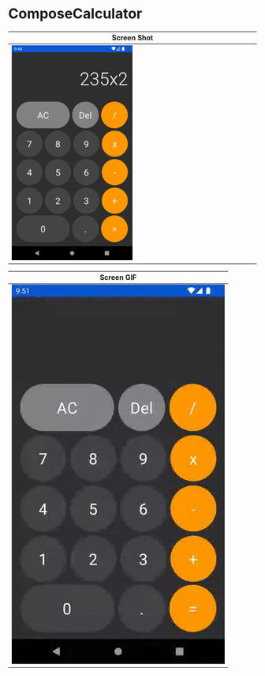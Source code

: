 # ComposeCalculator

| Screen Shot                                                                                                                     | 
|---------------------------------------------------------------------------------------------------------------------------------|
| <img src="https://github.com/debajyotibasak/ComposeCalculator/blob/main/media/ComposeCalculator.png" width="50%" height="50%"/> |

| Screen GIF                                                                                              |
|---------------------------------------------------------------------------------------------------------|
| ![ScreenGIF](https://github.com/debajyotibasak/ComposeCalculator/blob/main/media/ComposeCalculator.gif) |
